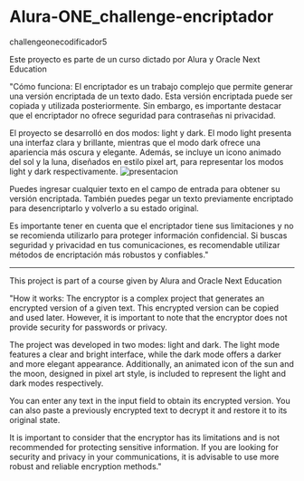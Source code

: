 # Alura-ONE_challenge-encriptador
challengeonecodificador5

Este proyecto es parte de un curso dictado por Alura y Oracle Next Education

"Cómo funciona:
El encriptador es un trabajo complejo que permite generar una versión encriptada de un texto dado. Esta versión encriptada puede ser copiada y utilizada posteriormente. Sin embargo, es importante destacar que el encriptador no ofrece seguridad para contraseñas ni privacidad.

El proyecto se desarrolló en dos modos: light y dark. El modo light presenta una interfaz clara y brillante, mientras que el modo dark ofrece una apariencia más oscura y elegante. Además, se incluye un icono animado del sol y la luna, diseñados en estilo pixel art, para representar los modos light y dark respectivamente.
![presentacion](https://github.com/Migu3lph/Alura-ONE_challenge-encriptador-main/assets/128015870/f5c31ca2-cafb-4c04-a8c4-a5cb8c812fb1)

Puedes ingresar cualquier texto en el campo de entrada para obtener su versión encriptada. También puedes pegar un texto previamente encriptado para desencriptarlo y volverlo a su estado original.

Es importante tener en cuenta que el encriptador tiene sus limitaciones y no se recomienda utilizarlo para proteger información confidencial. Si buscas seguridad y privacidad en tus comunicaciones, es recomendable utilizar métodos de encriptación más robustos y confiables."

-------------------------------------------------------------------------

This project is part of a course given by Alura and Oracle Next Education

"How it works:
The encryptor is a complex project that generates an encrypted version of a given text. This encrypted version can be copied and used later. However, it is important to note that the encryptor does not provide security for passwords or privacy.

The project was developed in two modes: light and dark. The light mode features a clear and bright interface, while the dark mode offers a darker and more elegant appearance. Additionally, an animated icon of the sun and the moon, designed in pixel art style, is included to represent the light and dark modes respectively.

You can enter any text in the input field to obtain its encrypted version. You can also paste a previously encrypted text to decrypt it and restore it to its original state.

It is important to consider that the encryptor has its limitations and is not recommended for protecting sensitive information. If you are looking for security and privacy in your communications, it is advisable to use more robust and reliable encryption methods."

